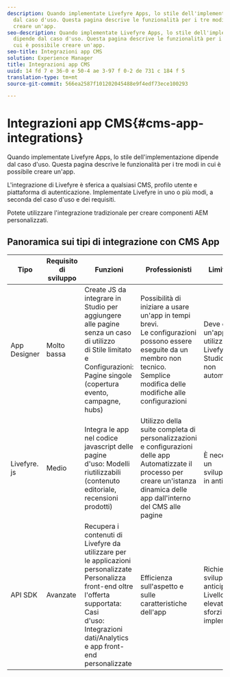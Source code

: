 ```yaml
---
description: Quando implementate Livefyre Apps, lo stile dell'implementazione dipende
  dal caso d'uso. Questa pagina descrive le funzionalità per i tre modi in cui è possibile
  creare un'app.
seo-description: Quando implementate Livefyre Apps, lo stile dell'implementazione
  dipende dal caso d'uso. Questa pagina descrive le funzionalità per i tre modi in
  cui è possibile creare un'app.
seo-title: Integrazioni app CMS
solution: Experience Manager
title: Integrazioni app CMS
uuid: 14 fd 7 e 36-0 e 50-4 ae 3-97 f 0-2 de 731 c 184 f 5
translation-type: tm+mt
source-git-commit: 566ea2587f101202045488e9f4edf73ece100293

---
```



# Integrazioni app CMS{#cms-app-integrations}

Quando implementate Livefyre Apps, lo stile dell'implementazione dipende dal caso d'uso. Questa pagina descrive le funzionalità per i tre modi in cui è possibile creare un'app.

L'integrazione di Livefyre è sferica a qualsiasi CMS, profilo utente e piattaforma di autenticazione. Implementate Livefyre in uno o più modi, a seconda del caso d'uso e dei requisiti.

Potete utilizzare l'integrazione tradizionale per creare componenti AEM personalizzati.

## Panoramica sui tipi di integrazione con CMS App

| Tipo | Requisito di sviluppo | Funzioni | Professionisti | Limitazioni |
|--- |--- |--- |--- |--- |
| App Designer | Molto bassa | Create JS da integrare in Studio per aggiungere alle pagine senza un caso di utilizzo <br>di Stile limitato e </br>Configurazioni: Pagine singole (copertura evento, campagne, hubs) | Possibilità di iniziare a usare un'app in tempi brevi. <br>Le configurazioni possono essere eseguite da un membro non tecnico. <br>Semplice modifica delle modifiche alle configurazioni | Deve creare un'app utilizzando Livefyre Studio prima <br>non automatizzata |
| Livefyre. js | Medio | Integra le app nel codice javascript delle pagine <br>d'uso: Modelli riutilizzabili (contenuto editoriale, recensioni prodotti) | Utilizzo della suite completa di personalizzazioni e configurazioni <br>delle app Automatizzate il processo per creare un'istanza dinamica delle app dall'interno del CMS alle pagine | È necessario un sviluppatore in anticipo. |
| API SDK | Avanzate | Recupera i contenuti di Livefyre da utilizzare per le applicazioni personalizzate <br>Personalizza front-end oltre l'offerta supportata: Casi <br>d'uso: Integrazioni dati/Analytics e app front-end personalizzate | Efficienza sull'aspetto e sulle caratteristiche dell'app | Richiede lo sviluppo in anticipo. <br>Livello più elevato di sforzi da implementare. |
